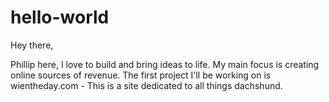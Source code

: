 # hello-world

Hey there, 

Phillip here, 
I love to build and bring ideas to life. 
My main focus is creating online sources of revenue. 
The first project I'll be working on is wientheday.com - 
This is a site dedicated to all things dachshund. 
